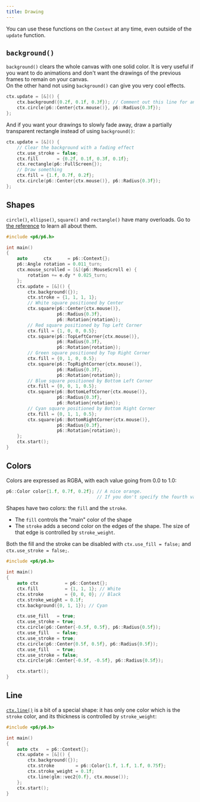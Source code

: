 ```yaml
---
title: Drawing
---
```


You can use these functions on the `Context` at any time, even outside of the `update` function.

## `background()`

`background()` clears the whole canvas with one solid color. It is very useful if you want to do animations and don't want the drawings of the previous frames to remain on your canvas.<br/>
On the other hand not using `background()` can give you very cool effects.

```cpp
ctx.update = [&]() {
    ctx.background({0.2f, 0.1f, 0.3f}); // Comment out this line for an interesting effect
    ctx.circle(p6::Center{ctx.mouse()}, p6::Radius{0.3f});
};
```

And if you want your drawings to slowly fade away, draw a partially transparent rectangle instead of using `background()`:

```cpp
ctx.update = [&]() {
    // Clear the background with a fading effect
    ctx.use_stroke = false;
    ctx.fill       = {0.2f, 0.1f, 0.3f, 0.1f};
    ctx.rectangle(p6::FullScreen{});
    // Draw something
    ctx.fill = {1.f, 0.7f, 0.2f};
    ctx.circle(p6::Center{ctx.mouse()}, p6::Radius{0.3f});
};
```

## Shapes

`circle()`, `ellipse()`, `square()` and `rectangle()` have many overloads. Go to [the reference](../reference/drawing) to learn all about them.

```cpp
#include <p6/p6.h>

int main()
{
    auto      ctx      = p6::Context{};
    p6::Angle rotation = 0.011_turn;
    ctx.mouse_scrolled = [&](p6::MouseScroll e) {
        rotation += e.dy * 0.025_turn;
    };
    ctx.update = [&]() {
        ctx.background({});
        ctx.stroke = {1, 1, 1, 1};
        // White square positioned by Center
        ctx.square(p6::Center{ctx.mouse()},
                   p6::Radius{0.3f},
                   p6::Rotation{rotation});
        // Red square positioned by Top Left Corner
        ctx.fill = {1, 0, 0, 0.5};
        ctx.square(p6::TopLeftCorner{ctx.mouse()},
                   p6::Radius{0.3f},
                   p6::Rotation{rotation});
        // Green square positioned by Top Right Corner
        ctx.fill = {0, 1, 0, 0.5};
        ctx.square(p6::TopRightCorner{ctx.mouse()},
                   p6::Radius{0.3f},
                   p6::Rotation{rotation});
        // Blue square positioned by Bottom Left Corner
        ctx.fill = {0, 0, 1, 0.5};
        ctx.square(p6::BottomLeftCorner{ctx.mouse()},
                   p6::Radius{0.3f},
                   p6::Rotation{rotation});
        // Cyan square positioned by Bottom Right Corner
        ctx.fill = {0, 1, 1, 0.5};
        ctx.square(p6::BottomRightCorner{ctx.mouse()},
                   p6::Radius{0.3f},
                   p6::Rotation{rotation});
    };
    ctx.start();
}
```

## Colors

Colors are expressed as RGBA, with each value going from 0.0 to 1.0:

```cpp
p6::Color color{1.f, 0.7f, 0.2f}; // A nice orange.
                                  // If you don't specify the fourth value (alpha, the opacity) it will be defaulted to 1.0
```

Shapes have two colors: the `fill` and the `stroke`.
- The `fill` controls the "main" color of the shape
- The `stroke` adds a second color on the edges of the shape. The size of that edge is controlled by `stroke_weight`.

Both the fill and the stroke can be disabled with `ctx.use_fill = false;` and `ctx.use_stroke = false;`.

```cpp
#include <p6/p6.h>

int main()
{
    auto ctx          = p6::Context{};
    ctx.fill          = {1, 1, 1}; // White
    ctx.stroke        = {0, 0, 0}; // Black
    ctx.stroke_weight = 0.1f;
    ctx.background({0, 1, 1}); // Cyan

    ctx.use_fill   = true;
    ctx.use_stroke = true;
    ctx.circle(p6::Center{-0.5f, 0.5f}, p6::Radius{0.5f});
    ctx.use_fill   = false;
    ctx.use_stroke = true;
    ctx.circle(p6::Center{0.5f, 0.5f}, p6::Radius{0.5f});
    ctx.use_fill   = true;
    ctx.use_stroke = false;
    ctx.circle(p6::Center{-0.5f, -0.5f}, p6::Radius{0.5f});

    ctx.start();
}
```

## Line

[`ctx.line()`](../reference/drawing#line) is a bit of a special shape: it has only one color which is the `stroke` color, and its thickness is controlled by `stroke_weight`:

```cpp
#include <p6/p6.h>

int main()
{
    auto ctx   = p6::Context{};
    ctx.update = [&]() {
        ctx.background({});
        ctx.stroke        = p6::Color{1.f, 1.f, 1.f, 0.75f};
        ctx.stroke_weight = 0.1f;
        ctx.line(glm::vec2{0.f}, ctx.mouse());
    };
    ctx.start();
}
```